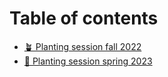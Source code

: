 # Table of contents

* [🪴 Planting session fall 2022](README.md)
* [🌴 Planting session spring 2023](planting-session-spring-2023.md)
